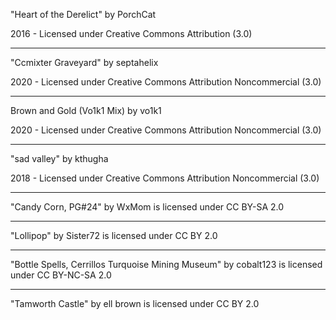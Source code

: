 "Heart of the Derelict"
by PorchCat

2016 - Licensed under
Creative Commons
Attribution (3.0)

---

"Ccmixter Graveyard"
by septahelix

2020 - Licensed under
Creative Commons
Attribution Noncommercial (3.0)

---

Brown and Gold (Vo1k1 Mix)
by vo1k1

2020 - Licensed under
Creative Commons
Attribution Noncommercial (3.0)

---
"sad valley"
by kthugha

2018 - Licensed under
Creative Commons
Attribution Noncommercial (3.0)

---

"Candy Corn, PG#24" by WxMom is licensed under CC BY-SA 2.0

---

"Lollipop" by Sister72 is licensed under CC BY 2.0

---

"Bottle Spells, Cerrillos Turquoise Mining Museum" by cobalt123 is licensed under CC BY-NC-SA 2.0

---

"Tamworth Castle" by ell brown is licensed under CC BY 2.0

